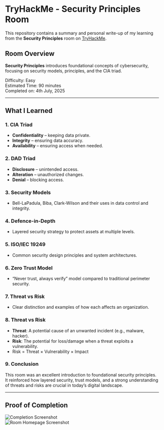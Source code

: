 # TryHackMe - Security Principles Room

This repository contains a summary and personal write-up of my learning from the **Security Principles** room on [TryHackMe](https://tryhackme.com).

## Room Overview
**Security Principles** introduces foundational concepts of cybersecurity, focusing on security models, principles, and the CIA triad. 

Difficulty: Easy  
Estimated Time: 90 minutes  
Completed on: 4th July, 2025

---

## What I Learned

### 1. CIA Triad
- **Confidentiality** – keeping data private.
- **Integrity** – ensuring data accuracy.
- **Availability** – ensuring access when needed.

### 2. DAD Triad
- **Disclosure** – unintended access.
- **Alteration** – unauthorized changes.
- **Denial** – blocking access.

### 3. Security Models
- Bell-LaPadula, Biba, Clark-Wilson and their uses in data control and integrity.

### 4. Defence-in-Depth
- Layered security strategy to protect assets at multiple levels.

### 5. ISO/IEC 19249
- Common security design principles and system architectures.

### 6. Zero Trust Model
- “Never trust, always verify” model compared to traditional perimeter security.

### 7. Threat vs Risk
- Clear distinction and examples of how each affects an organization.

### 8. Threat vs Risk
- **Threat**: A potential cause of an unwanted incident (e.g., malware, hacker).
- **Risk**: The potential for loss/damage when a threat exploits a vulnerability.
- Risk = Threat × Vulnerability × Impact

### 9. Conclusion
This room was an excellent introduction to foundational security principles. It reinforced how layered security, trust models, and a strong understanding of threats and risks are crucial in today’s digital landscape.

---

## Proof of Completion

![Completion Screenshot](./completion_screenshot.png)  
![Room Homepage Screenshot](./room_homepage.png)

